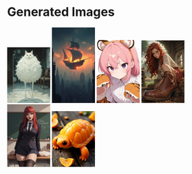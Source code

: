# Generated Images



<img src="2025_10_23_01_thumb.webp" width="100"/> <img src="2025_10_23_02_thumb.webp" width="100"/> <img src="2025_10_23_03_thumb.webp" width="100"/> <img src="2025_10_23_04_thumb.webp" width="100"/> <img src="2025_10_23_05_thumb.webp" width="100"/> <img src="2025_10_23_06_thumb.webp" width="100"/>